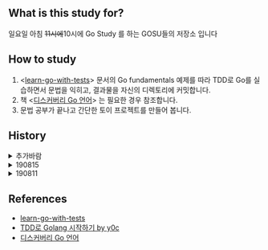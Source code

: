 ## What is this study for?
일요일 아침 ~~11시에~~10시에 Go Study 를 하는 GOSU들의 저장소 입니다

## How to study
1. <[learn-go-with-tests](https://github.com/quii/learn-go-with-tests)> 문서의 Go fundamentals 예제를 따라 TDD로 Go를 실습하면서 문법을 익히고, 결과물을 자신의 디렉토리에 커밋합니다.
2. 책 <[디스커버리 Go 언어](http://www.hanbit.co.kr/store/books/look.php?p_code=B5279497767)> 는 필요한 경우 참조합니다.
3. 문법 공부가 끝나고 간단한 토이 프로젝트를 만들어 봅니다.

## History
<details>
<summary>추가바람</summary>
</details>

<details>
<summary>190815</summary>
  
- TDD: 3. Integers / 4. Iteration / 5. Arrays and slices
  - go Benchmark, Test coverage
  - go doc -> 아직 모듈에서는 제공하지 않음
  - reflect.DeepEqual 제공 (but not type-safety)
- 다음 시간까지 숙제: Min, Max, Sort(bubble부터 quick까지 아무거나) 함수 만들기

</details>

<details>
<summary>190811</summary>
  
- TDD: 0. Install / 1. Hello, world
  - GVM으로 Go 설치 (먼저 1.4 설치 후 1.12.7버전 사용)
  - [gvm repository](https://github.com/moovweb/gvm)
  - [gvm이용하여 go설치하기](https://select995.netlify.com/go/module/gvm)
- 다음 시간까지 숙제: TDD로 간단한 사칙연산 계산기 만들기

</details>

## References
- [learn-go-with-tests](https://github.com/quii/learn-go-with-tests)
- [TDD로 Golang 시작하기 by y0c](https://y0c.github.io/2019/08/11/beginning-go/)
- [디스커버리 Go 언어](http://www.hanbit.co.kr/store/books/look.php?p_code=B5279497767)
